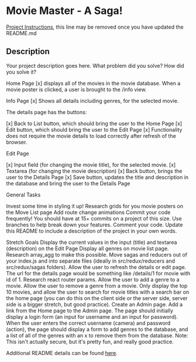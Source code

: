 # Movie Master - A Saga!

[Project Instructions](./INSTRUCTIONS.md), this line may be removed once you have updated the README.md

## Description

Your project description goes here. What problem did you solve? How did you solve it?

Home Page
[x] displays all of the movies in the movie database. When a movie poster is clicked, a user is brought to the /info view.

Info Page
[x] Shows all details including genres, for the selected movie.

The details page has the buttons:

[x]   Back to List button, which should bring the user to the Home Page
[x]   Edit button, which should bring the user to the Edit Page
[x]   Functionality does not require the movie details to load correctly after refresh of the browser.

Edit Page

[x]   Input field (for changing the movie title), for the selected movie.
[x]   Textarea (for changing the movie description)
[x]   Back button, brings the user to the Details Page
[x]   Save button, updates the title and description in the database and bring the user to the Details Page

General Tasks

 Invest some time in styling it up!
 Research grids for you movie posters on the Move List page
 Add route change animations
 Commit your code frequently! You should have at 15+ commits on a project of this size. Use branches to help break down your features.
 Comment your code.
 Update this README to include a description of the project in your own words.
 
Stretch Goals
 Display the current values in the input (title) and textarea (description) on the Edit Page
 Display all genres on movie list page. Research array_agg to make this possible.
 Move sagas and reducers out of your index.js and into separate files (ideally in src/redux/reducers and src/redux/sagas folders).
 Allow the user to refresh the details or edit page. The url for the details page would be something like /details/1 for movie with id of 1. Research react router params.
 Allow the user to add a genre to a movie.
 Allow the user to remove a genre from a movie.
 Only display the top 10 movies, and allow the user to search for movie titles with a search bar on the home page (you can do this on the client side or the server side, server side is a bigger stretch, but good practice).
 Create an Admin page. Add a link from the Home page to the Admin page. The page should initially display a login form (an input for username and an input for password). When the user enters the correct username (camera) and password (action), the page should display a form to add genres to the database, and a list of all of the genres with an x to remove them from the database. Note: This isn't actually secure, but it's pretty fun, and really good practice.

Additional README details can be found [here](https://github.com/PrimeAcademy/github-finalization-assignment).